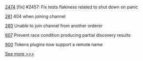 
[2474](https://github.com/hyperledger/iroha/pull/2474) [fix] #2457: Fix tests flakiness related to shut down on panic

[261](https://github.com/hyperledger-labs/fabric-operations-console/pull/261) 404 when joining channel

[260](https://github.com/hyperledger-labs/fabric-operations-console/pull/260) Unable to join channel from another orderer

[607](https://github.com/hyperledger/fabric-sdk-node/pull/607) Prevent race condition producing partial discovery results

[900](https://github.com/hyperledger/firefly/pull/900) Tokens plugins now support a remote name


[See more >>>](https://start-here.hyperledger.org/pull-requests)
